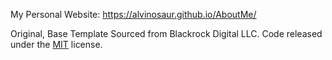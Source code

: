 My Personal Website: https://alvinosaur.github.io/AboutMe/

Original, Base Template Sourced from Blackrock Digital LLC. Code released under the [MIT](https://github.com/BlackrockDigital/startbootstrap-stylish-portfolio/blob/gh-pages/LICENSE) license.

